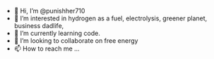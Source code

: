 - 👋 Hi, I’m @punishher710
- 👀 I’m interested in hydrogen as a fuel, electrolysis, greener planet, business dadlife,
- 🌱 I’m currently learning code. 
- 💞️ I’m looking to collaborate on free energy
- 📫 How to reach me ...

<!---
punishher710/punishher710 is a ✨ special ✨ repository because its `README.md` (this file) appears on your GitHub profile.
You can click the Preview link to take a look at your changes.
--->
